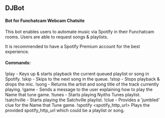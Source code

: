 ## DJBot

#### Bot for Funchatcam Webcam Chatsite

This bot enables users to automate music via Spotify in their Funchatcam rooms.
Users are able to request songs & playlists.

It is recommended to have a Spotify Premium account for the best experience.

#### Commands:

!play - Keys up & starts playback the current queued playlist or song in Spotify.
!skip - Skips to the next song in the queue.
!stop - Stops playback & drops the mic.
!song - Returns the artist and song title of the track currently playing.
!game - Sends a message to the user explaining how to play the Name that tune game.
!tunes - Starts playing Nyiths Tunes playlist.
!satchville - Starts playing the Satchville playlist.
!clue - Provides a 'jumbled' clue for the Name that Tune game.
!spotify <spotify_http_url> Plays the provided spotify_http_url which could be a playlist or song.